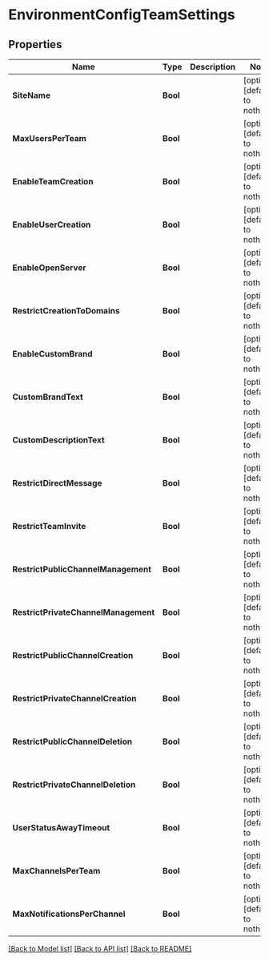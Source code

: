 # EnvironmentConfigTeamSettings


## Properties
Name | Type | Description | Notes
------------ | ------------- | ------------- | -------------
**SiteName** | **Bool** |  | [optional] [default to nothing]
**MaxUsersPerTeam** | **Bool** |  | [optional] [default to nothing]
**EnableTeamCreation** | **Bool** |  | [optional] [default to nothing]
**EnableUserCreation** | **Bool** |  | [optional] [default to nothing]
**EnableOpenServer** | **Bool** |  | [optional] [default to nothing]
**RestrictCreationToDomains** | **Bool** |  | [optional] [default to nothing]
**EnableCustomBrand** | **Bool** |  | [optional] [default to nothing]
**CustomBrandText** | **Bool** |  | [optional] [default to nothing]
**CustomDescriptionText** | **Bool** |  | [optional] [default to nothing]
**RestrictDirectMessage** | **Bool** |  | [optional] [default to nothing]
**RestrictTeamInvite** | **Bool** |  | [optional] [default to nothing]
**RestrictPublicChannelManagement** | **Bool** |  | [optional] [default to nothing]
**RestrictPrivateChannelManagement** | **Bool** |  | [optional] [default to nothing]
**RestrictPublicChannelCreation** | **Bool** |  | [optional] [default to nothing]
**RestrictPrivateChannelCreation** | **Bool** |  | [optional] [default to nothing]
**RestrictPublicChannelDeletion** | **Bool** |  | [optional] [default to nothing]
**RestrictPrivateChannelDeletion** | **Bool** |  | [optional] [default to nothing]
**UserStatusAwayTimeout** | **Bool** |  | [optional] [default to nothing]
**MaxChannelsPerTeam** | **Bool** |  | [optional] [default to nothing]
**MaxNotificationsPerChannel** | **Bool** |  | [optional] [default to nothing]


[[Back to Model list]](../README.md#models) [[Back to API list]](../README.md#api-endpoints) [[Back to README]](../README.md)


